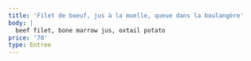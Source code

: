 ```yaml
---
title: 'Filet de boeuf, jus à la moelle, queue dans la boulangère'
body: |
  beef filet, bone marrow jus, oxtail potato
price: '78'
type: Entree
---
```


